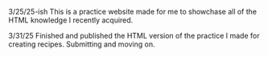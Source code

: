 3/25/25-ish This is a practice website made for me to showchase all of the HTML knowledge I recently acquired.

3/31/25 Finished and published the HTML version of the practice I made for creating recipes. Submitting and moving on.